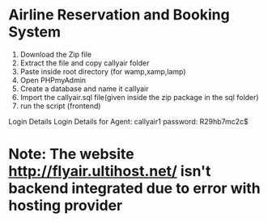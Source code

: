 # Airline Reservation and Booking System
1. Download the Zip file
2. Extract the file and copy callyair folder
3. Paste inside root directory (for wamp,xamp,lamp)
4. Open PHPmyAdmin
5. Create a database and name it callyair
6. Import the callyair.sql file(given inside the zip package in the sql folder)
7. run the script (frontend)

Login Details
Login Details for Agent: callyair1   password: R29hb7mc2c$

# Note: The website http://flyair.ultihost.net/ isn't backend integrated due to error with hosting provider
